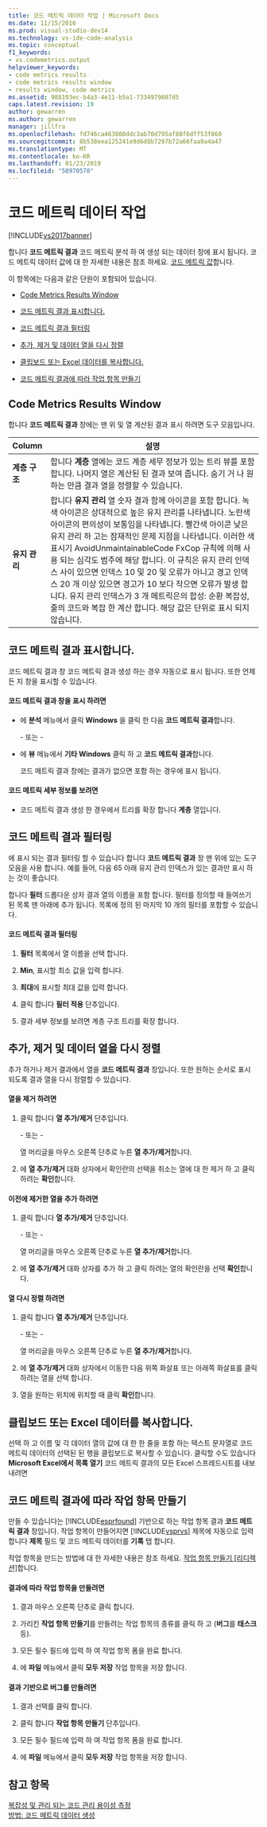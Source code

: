 ```yaml
---
title: 코드 메트릭 데이터 작업 | Microsoft Docs
ms.date: 11/15/2016
ms.prod: visual-studio-dev14
ms.technology: vs-ide-code-analysis
ms.topic: conceptual
f1_keywords:
- vs.codemetrics.output
helpviewer_keywords:
- code metrics results
- code metrics results window
- results window, code metrics
ms.assetid: 988193ec-b4a3-4e11-b5a1-7334979807d5
caps.latest.revision: 19
author: gewarren
ms.author: gewarren
manager: jillfra
ms.openlocfilehash: fd746ca463808ddc3ab70d795af88f6dff53f860
ms.sourcegitcommit: 8b538eea125241e9d6d8b7297b72a66faa9a4a47
ms.translationtype: MT
ms.contentlocale: ko-KR
ms.lasthandoff: 01/23/2019
ms.locfileid: "58970578"
---
```

# <a name="working-with-code-metrics-data"></a>코드 메트릭 데이터 작업
[!INCLUDE[vs2017banner](../includes/vs2017banner.md)]

합니다 **코드 메트릭 결과** 코드 메트릭 분석 하 여 생성 되는 데이터 창에 표시 됩니다. 코드 메트릭 데이터 값에 대 한 자세한 내용은 참조 하세요. [코드 메트릭 값](../code-quality/code-metrics-values.md)합니다.  
  
 이 항목에는 다음과 같은 단원이 포함되어 있습니다.  
  
-   [Code Metrics Results Window](../code-quality/working-with-code-metrics-data.md#BKMK_CodeMetricsResultsWindow)  
  
-   [코드 메트릭 결과 표시합니다.](../code-quality/working-with-code-metrics-data.md#BKMK_DisplayingCodeMetricsResults)  
  
-   [코드 메트릭 결과 필터링](../code-quality/working-with-code-metrics-data.md#BKMK_FilteringCodeMetricsResults)  
  
-   [추가, 제거 및 데이터 열을 다시 정렬](../code-quality/working-with-code-metrics-data.md#BKMK_AddingRemovingandRearrangingDataColumns)  
  
-   [클립보드 또는 Excel 데이터를 복사합니다.](../code-quality/working-with-code-metrics-data.md#BKMK_Copying_Data_to_the_Clipboard_or_Excel)  
  
-   [코드 메트릭 결과에 따라 작업 항목 만들기](../code-quality/working-with-code-metrics-data.md#BKMK_Creating_a_Work_Item_Based_on_Code_Metric_Results)  
  
##  <a name="BKMK_CodeMetricsResultsWindow"></a> Code Metrics Results Window  
 합니다 **코드 메트릭 결과** 창에는 맨 위 및 열 계산된 결과 표시 하려면 도구 모음입니다.  
  
|Column|설명|  
|------------|-----------------|  
|**계층 구조**|합니다 **계층** 열에는 코드 계층 세무 정보가 있는 트리 뷰를 포함 합니다. 나머지 열은 계산된 된 결과 보여 줍니다. 숨기 거 나 원하는 만큼 결과 열을 정렬할 수 있습니다.|  
|**유지 관리**|합니다 **유지 관리** 열 숫자 결과 함께 아이콘을 포함 합니다. 녹색 아이콘은 상대적으로 높은 유지 관리를 나타냅니다. 노란색 아이콘의 편의성이 보통임을 나타냅니다. 빨간색 아이콘 낮은 유지 관리 하 고는 잠재적인 문제 지점을 나타냅니다. 이러한 색 표시기 AvoidUnmaintainableCode FxCop 규칙에 의해 사용 되는 심각도 범주에 해당 합니다. 이 규칙은 유지 관리 인덱스 사이 있으면 인덱스 10 및 20 및 오류가 아니고 경고 인덱스 20 개 이상 있으면 경고가 10 보다 작으면 오류가 발생 합니다. 유지 관리 인덱스가 3 개 메트릭은의 합성: 순환 복잡성, 줄의 코드와 복잡 한 계산 합니다. 해당 값은 단위로 표시 되지 않습니다.|  
  
##  <a name="BKMK_DisplayingCodeMetricsResults"></a> 코드 메트릭 결과 표시합니다.  
 코드 메트릭 결과 창 코드 메트릭 결과 생성 하는 경우 자동으로 표시 됩니다. 또한 언제 든 지 창을 표시할 수 있습니다.  
  
#### <a name="to-display-the-code-metrics-results-window"></a>코드 메트릭 결과 창을 표시 하려면  
  
-   에 **분석** 메뉴에서 클릭 **Windows** 을 클릭 한 다음 **코드 메트릭 결과**합니다.  
  
     \- 또는 -  
  
-   에 **뷰** 메뉴에서 **기타 Windows** 클릭 하 고 **코드 메트릭 결과**합니다.  
  
     코드 메트릭 결과 창에는 결과가 없으면 포함 하는 경우에 표시 됩니다.  
  
#### <a name="to-view-code-metrics-details"></a>코드 메트릭 세부 정보를 보려면  
  
-   코드 메트릭 결과 생성 한 경우에서 트리를 확장 합니다 **계층** 열입니다.  
  
##  <a name="BKMK_FilteringCodeMetricsResults"></a> 코드 메트릭 결과 필터링  
 에 표시 되는 결과 필터링 할 수 있습니다 합니다 **코드 메트릭 결과** 창 맨 위에 있는 도구 모음을 사용 합니다. 예를 들어, 다음 65 아래 유지 관리 인덱스가 있는 결과만 표시 하는 것이 좋습니다.  
  
 합니다 **필터** 드롭다운 상자 결과 열의 이름을 포함 합니다. 필터를 정의할 때 들여쓰기 된 목록 맨 아래에 추가 됩니다. 목록에 정의 된 마지막 10 개의 필터를 포함할 수 있습니다.  
  
#### <a name="to-filter-the-code-metrics-results"></a>코드 메트릭 결과 필터링  
  
1.  **필터** 목록에서 열 이름을 선택 합니다.  
  
2.  **Min**, 표시할 최소 값을 입력 합니다.  
  
3.  **최대**에 표시할 최대 값을 입력 합니다.  
  
4.  클릭 합니다 **필터 적용** 단추입니다.  
  
5.  결과 세부 정보를 보려면 계층 구조 트리를 확장 합니다.  
  
##  <a name="BKMK_AddingRemovingandRearrangingDataColumns"></a> 추가, 제거 및 데이터 열을 다시 정렬  
 추가 하거나 제거 결과에서 열을 **코드 메트릭 결과** 창입니다. 또한 원하는 순서로 표시 되도록 결과 열을 다시 정렬할 수 있습니다.  
  
#### <a name="to-remove-a-column"></a>열을 제거 하려면  
  
1.  클릭 합니다 **열 추가/제거** 단추입니다.  
  
     \- 또는 -  
  
     열 머리글을 마우스 오른쪽 단추로 누른 **열 추가/제거**합니다.  
  
2.  에 **열 추가/제거** 대화 상자에서 확인란의 선택을 취소는 열에 대 한 제거 하 고 클릭 하려는 **확인**합니다.  
  
#### <a name="to-add-a-previously-removed-column"></a>이전에 제거한 열을 추가 하려면  
  
1.  클릭 합니다 **열 추가/제거** 단추입니다.  
  
     \- 또는 -  
  
     열 머리글을 마우스 오른쪽 단추로 누른 **열 추가/제거**합니다.  
  
2.  에 **열 추가/제거** 대화 상자를 추가 하 고 클릭 하려는 열의 확인란을 선택 **확인**합니다.  
  
#### <a name="to-rearrange-columns"></a>열 다시 정렬 하려면  
  
1.  클릭 합니다 **열 추가/제거** 단추입니다.  
  
     \- 또는 -  
  
     열 머리글을 마우스 오른쪽 단추로 누른 **열 추가/제거**합니다.  
  
2.  에 **열 추가/제거** 대화 상자에서 이동한 다음 위쪽 화살표 또는 아래쪽 화살표를 클릭 하려는 열을 선택 합니다.  
  
3.  열을 원하는 위치에 위치할 때 클릭 **확인**합니다.  
  
##  <a name="BKMK_Copying_Data_to_the_Clipboard_or_Excel"></a> 클립보드 또는 Excel 데이터를 복사합니다.  
 선택 하 고 이름 및 각 데이터 열의 값에 대 한 한 줄을 포함 하는 텍스트 문자열로 코드 메트릭 데이터의 선택된 된 행을 클립보드로 복사할 수 있습니다. 클릭할 수도 있습니다 **Microsoft Excel에서 목록 열기** 코드 메트릭 결과의 모든 Excel 스프레드시트를 내보내려면  
  
##  <a name="BKMK_Creating_a_Work_Item_Based_on_Code_Metric_Results"></a> 코드 메트릭 결과에 따라 작업 항목 만들기  
 만들 수 있습니다는 [!INCLUDE[esprfound](../includes/esprfound-md.md)] 기반으로 하는 작업 항목 결과 **코드 메트릭 결과** 창입니다. 작업 항목이 만들어지면 [!INCLUDE[vsprvs](../includes/vsprvs-md.md)] 제목에 자동으로 입력 합니다 **제목** 필드 및 코드 메트릭 데이터를 **기록** 탭 합니다.  
  
 작업 항목을 만드는 방법에 대 한 자세한 내용은 참조 하세요. [작업 항목 만들기 &#91;리디렉션&#93;](http://msdn.microsoft.com/24b2e064-16ac-4bf0-8de4-98a1f48b8c4b)합니다.  
  
#### <a name="to-create-a-work-item-based-on-a-result"></a>결과에 따라 작업 항목을 만들려면  
  
1.  결과 마우스 오른쪽 단추로 클릭 합니다.  
  
2.  가리킨 **작업 항목 만들기**를 만들려는 작업 항목의 종류를 클릭 하 고 (**버그**를 **태스크**등).  
  
3.  모든 필수 필드에 입력 하 여 작업 항목 폼을 완료 합니다.  
  
4.  에 **파일** 메뉴에서 클릭 **모두 저장** 작업 항목을 저장 합니다.  
  
#### <a name="to-create-a-bug-based-on-a-result"></a>결과 기반으로 버그를 만들려면  
  
1.  결과 선택를 클릭 합니다.  
  
2.  클릭 합니다 **작업 항목 만들기** 단추입니다.  
  
3.  모든 필수 필드에 입력 하 여 작업 항목 폼을 완료 합니다.  
  
4.  에 **파일** 메뉴에서 클릭 **모두 저장** 작업 항목을 저장 합니다.  
  
## <a name="see-also"></a>참고 항목  
 [복잡성 및 관리 되는 코드 관리 용이성 측정](../code-quality/measuring-complexity-and-maintainability-of-managed-code.md)   
 [방법: 코드 메트릭 데이터 생성](../code-quality/how-to-generate-code-metrics-data.md)
